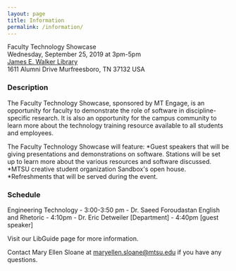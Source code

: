 ```yaml
---
layout: page
title: Information
permalink: /information/
---
```


Faculty Technology Showcase<br />
Wednesday, September 25, 2019 at 3pm-5pm<br />
[James E. Walker Library](https://library.mtsu.edu/homeb)<br />
1611 Alumni Drive
Murfreesboro, TN 37132 USA <br />

### Description

The Faculty Technology Showcase, sponsored by MT Engage, is an opportunity for faculty to demonstrate the role of software in discipline-specific research. It is also an opportunity for the campus community to learn more about the technology training resource available to all students and employees.

The Faculty Technology Showcase will feature:
*Guest speakers that will be giving presentations and demonstrations on software. Stations will be set up to learn more about the various resources and software discussed.
*MTSU creative student organization Sandbox's open house.
*Refreshments that will be served during the event.

### Schedule

Engineering Technology - 3:00-3:50 pm  - Dr. Saeed Foroudastan
English and Rhetoric - 4:10pm  - Dr. Eric Detweiler 
[Department] - 4:40pm [guest speaker]


Visit our LibGuide page for more information.

Contact Mary Ellen Sloane at maryellen.sloane@mtsu.edu if you have any questions.
